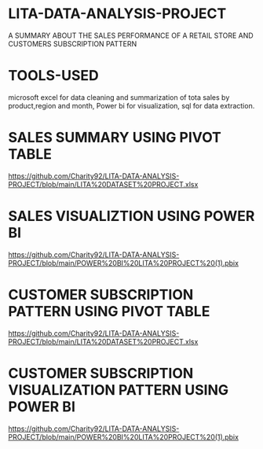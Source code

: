 # LITA-DATA-ANALYSIS-PROJECT
 A SUMMARY ABOUT THE SALES PERFORMANCE OF A RETAIL STORE AND CUSTOMERS SUBSCRIPTION PATTERN
# TOOLS-USED
microsoft excel for data cleaning and summarization of tota sales by product,region and month,
Power bi for visualization, 
sql for data extraction.
# SALES SUMMARY USING PIVOT TABLE
https://github.com/Charity92/LITA-DATA-ANALYSIS-PROJECT/blob/main/LITA%20DATASET%20PROJECT.xlsx
# SALES VISUALIZTION USING POWER BI
https://github.com/Charity92/LITA-DATA-ANALYSIS-PROJECT/blob/main/POWER%20BI%20LITA%20PROJECT%20(1).pbix
# CUSTOMER SUBSCRIPTION PATTERN USING PIVOT TABLE
https://github.com/Charity92/LITA-DATA-ANALYSIS-PROJECT/blob/main/LITA%20DATASET%20PROJECT.xlsx
# CUSTOMER SUBSCRIPTION VISUALIZATION PATTERN USING POWER BI
https://github.com/Charity92/LITA-DATA-ANALYSIS-PROJECT/blob/main/POWER%20BI%20LITA%20PROJECT%20(1).pbix

